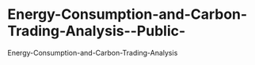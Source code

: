 # Energy-Consumption-and-Carbon-Trading-Analysis--Public-
Energy-Consumption-and-Carbon-Trading-Analysis
